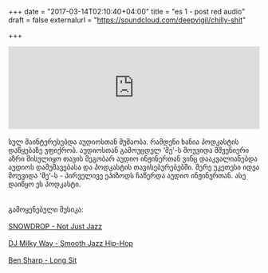 +++
date = "2017-03-14T02:10:40+04:00"
title = "es 1 - post red audio"
draft = false
externalurl = "https://soundcloud.com/deepvigil/chilly-shit"

+++

<div>
    <iframe width="100%" height="166" scrolling="no" frameborder="no" src="https://w.soundcloud.com/player/?url=https%3A//api.soundcloud.com/tracks/312223967&amp;color=ff5500&amp;auto_play=false&amp;hide_related=false&amp;show_comments=true&amp;show_user=true&amp;show_reposts=false"></iframe>
    <br/>
    <br/>
    სულ მაინტერესებდა აუდიოსთან მუშაობა. რამდენი ხანია პოდკასტის დაწყებაზე ვფიქრობ. აუდიოსთან გამოუცდელ 'მე'-ს მოუვიდა მშვენიერი აზრი მისულიყო თავის მეგობარ აუდიო ინჟინერთან ვინც დააკვალიანებდა აუდიოს დამუშავებასა და პოდკასტის თავისებურებებში. მერე უკეთესი იდეა მოუვიდა 'მე'-ს - პირველივე ეპიზოდს ჩაწერდა აუდიო ინჟინერთან. ასე დაიწყო ეს პოდკასტი.<br/>
    <br/>
        <!--more-->
    <br/>
    გამოყენებული მუსიკა:<br/>
    <br/>
    <a href="https://soundcloud.com/snowdrop_jpn/not-just-jazz">SNOWDROP - Not Just Jazz</a><br/>
    <br/>
    <a href="https://soundcloud.com/djm1lkyway/smooth-jazz-hip-hop">DJ Milky Way - Smooth Jazz Hip-Hop</a><br/>
    <br/>
    <a href="https://soundcloud.com/bmsharp/long-sit">Ben Sharp - Long Sit</a><br/>
    <br/>
</div>